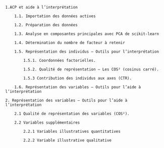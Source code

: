     1.ACP et aide à l’interprétation

        1.1. Importation des données actives

        1.2. Préparation des données

        1.3. Analyse en composantes principales avec PCA de scikit-learn

        1.4. Détermination du nombre de facteur à retenir

        1.5. Représentation des individus – Outils pour l’interprétation

            1.5.1. Coordonnées factorielles. 

            1.5.2. Qualité de représentation – Les COS² (cosinus carré).
            
            1.5.3 Contribution des individus aux axes (CTR).
        
        1.6. Représentation des variables – Outils pour l’aide à l’interprétation

    2. Représentation des variables – Outils pour l’aide à l’interprétation
    
        2.1 Qualité de représentation des variables (COS²). 

        2.2 Variables supplémentaires

            2.2.1 Variables illustratives quantitatives

            2.2.2 Variable illustrative qualitative